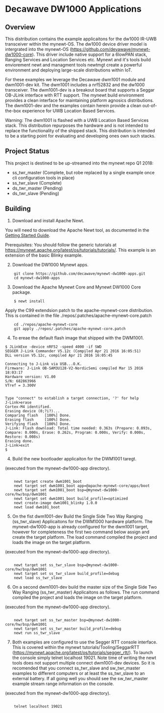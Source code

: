<!--
#
# Licensed to the Apache Software Foundation (ASF) under one
# or more contributor license agreements.  See the NOTICE file
# distributed with this work for additional information
# regarding copyright ownership.  The ASF licenses this file
# to you under the Apache License, Version 2.0 (the
# "License"); you may not use this file except in compliance
# with the License.  You may obtain a copy of the License at
#
# http://www.apache.org/licenses/LICENSE-2.0
#
# Unless required by applicable law or agreed to in writing,
# software distributed under the License is distributed on an
# "AS IS" BASIS, WITHOUT WARRANTIES OR CONDITIONS OF ANY
#  KIND, either express or implied.  See the License for the
# specific language governing permissions and limitations
# under the License.
#
-->

# Decawave DW1000 Applications 

## Overview

This distribution contains the example applicaitons for the dw1000 IR-UWB transceiver within the mynewt-OS. The dw1000 device driver model is intergrated into the mynewt-OS (https://github.com/devawave/mynewt-dw1000-core). This driver include native support for a 6lowPAN stack, Ranging Services and Location Services etc. Mynewt and it's tools build enviorement newt and managment tools newtmgt create a powerful environment and deploying large-scale distributions within IoT.  

For these examples we leverage the Decawave dwm1001 module and dwm1001-dev kit. The dwm1001 includes a nrf52832 and the dw1000 transceiver. The dwm1001-dev is a breakout board that supports a Seggar OB-JLink interface with RTT support. The mynewt build environment provides a clean interface for maintaining platform agnosics distributions. The dwm1001-dev and the examples contain herein provide a clean out-of-the-box experience for UWB Location Based Services. 

Warning: The dwm1001 is flashed with a UWB Location Based Services stack. This distribution repurposes the hardware and is not intended to replace the functionality of the shipped stack. This distribution is intended to be a starting point for evaluating and developing ones own such stacks. 

## Project Status
This project is destined to be up-streamed into the mynewt repo Q1 2018:

* ss_twr_master (Complete, but robe replaced by a single example once cli configuration tools in place)
* ss_twr_slave  (Complete)
* ds_twr_master (Pending)
* ds_twr_slave (Pending)


## Building

1. Download and install Apache Newt.

You will need to download the Apache Newt tool, as documented in the [Getting Started Guide](http://mynewt.apache.org/os/get_started/introduction/). 

Prerequisites: You should follow the generic tutorials at https://mynewt.apache.org/latest/os/tutorials/tutorials/. This example is an extension of the basic Blinky example.

2. Download the DW1000 Mynewt apps.

```no-highlight
    git clone https://github.com/decawave/mynewt-dw1000-apps.git
    cd mynewt-dw1000-apps
```


3. Download the Apache Mynewt Core and Mynewt DW1000 Core package.

```no-highlight
    $ newt install
```
Apply the C99 extendsion patch to the apache-mynewt-core distribution. This is contained in the file ./repos/.patches/apache-mynewt-core.patch

```no-highlight
    cd ./repos/apache-mynewt-core
    git apply ./repos/.patches/apache-mynewt-core.patch
```

4. To ereae the default flash image that shipped with the DWM1001.

```no-highlight
$ JLinkExe -device nRF52 -speed 4000 -if SWD
SEGGER J-Link Commander V5.12c (Compiled Apr 21 2016 16:05:51)
DLL version V5.12c, compiled Apr 21 2016 16:05:45

Connecting to J-Link via USB...O.K.
Firmware: J-Link OB-SAM3U128-V2-NordicSemi compiled Mar 15 2016 18:03:17
Hardware version: V1.00
S/N: 682863966
VTref = 3.300V


Type "connect" to establish a target connection, '?' for help
J-Link>erase
Cortex-M4 identified.
Erasing device (0;?i?)...
Comparing flash   [100%] Done.
Erasing flash     [100%] Done.
Verifying flash   [100%] Done.
J-Link: Flash download: Total time needed: 0.363s (Prepare: 0.093s, Compare: 0.000s, Erase: 0.262s, Program: 0.000s, Verify: 0.000s, Restore: 0.008s)
Erasing done.
J-Link>exit
$ 
```

4. Build the new bootloader applicaiton for the DWM1001 taregt.

(executed from the mynewt-dw1000-app directory).

```no-highlight

    newt target create dwm1001_boot
    newt target set dwm1001_boot app=@apache-mynewt-core/apps/boot
    newt target set dwm1001_boot bsp=@mynewt-dw1000-core/hw/bsp/dwm1001
    newt target set dwm1001_boot build_profile=optimized
    newt create-image dwm1001_blinky 1.0.0
    newt load dwm101_boot

```

5. On the fist dwm1001-dev Build the Single Side Two Way Ranging (ss_twr_slave) Applicaitons for the DWM1000 hardware platform. The mynewt-dw1000-app is already configured for the dwm1001 target, however for completeness the first two command below assign and create the target platform. The load command compiled the project and loads the image on the target platform.

(executed from the mynewt-dw1000-app directory).

```no-highlight

    newt target set ss_twr_slave bsp=@mynewt-dw1000-core/hw/bsp/dwm1001
    newt target set ss_twr_slave build_profile=debug
    newt load ss_twr_slave

```

6. On a second dwm1001-dev build the master size of the Single Side Two Way Ranging (ss_twr_master) Applicaitons as follows. The run command compiled the project and loads the image on the target platform.

(executed from the mynewt-dw1000-app directory).

```no-highlight

    newt target set ss_twr_master bsp=@mynewt-dw1000-core/hw/bsp/dwm1001
    newt target set ss_twr_master build_profile=debug
    newt run ss_twr_slave

```

7. Both examples are configured to use the Segger RTT console interface. This is covered within the mynewt tutorials/Tooling/SeggarRTT (https://mynewt.apache.org/latest/os/tutorials/segger_rtt/). To launch the console simply  telnet localhost 19021. Note time of writing the newt tools does not support multiple connect dwm1001-dev devices. So it is recomended that you connect ss_twr_slave and sw_twr_master examples to different computers or at least the ss_twr_slave to an external battery. If all going well you should see the sw_twr_master example stream range information on the console. 

(executed from the mynewt-dw1000-app directory).

```no-highlight

    telnet localhost 19021

```
